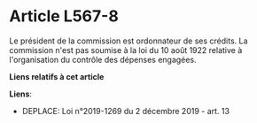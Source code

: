 # Article L567-8

Le président de la commission est ordonnateur de ses crédits. La commission n'est pas soumise à la loi du 10 août 1922
relative à l'organisation du contrôle des dépenses engagées.

**Liens relatifs à cet article**

**Liens**:

  - DEPLACE: Loi n°2019-1269 du 2 décembre 2019 - art. 13

